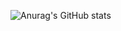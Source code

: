 ![Anurag's GitHub stats](https://github-readme-stats.vercel.app/api?username=ch1505889612&show_icons=true&theme=radical)
